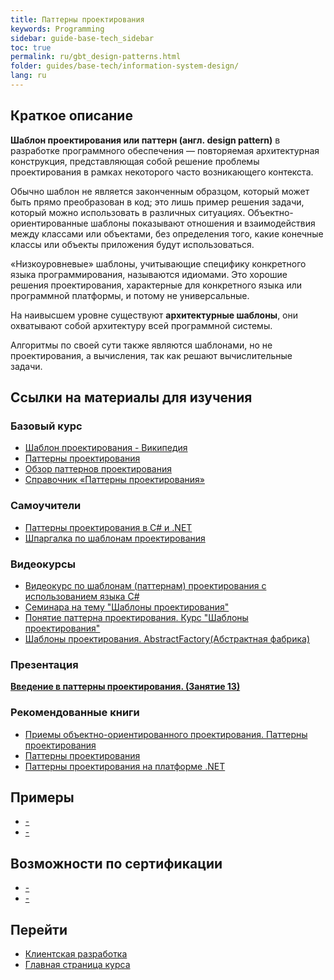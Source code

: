 ```yaml
---
title: Паттерны проектирования
keywords: Programming
sidebar: guide-base-tech_sidebar
toc: true
permalink: ru/gbt_design-patterns.html
folder: guides/base-tech/information-system-design/
lang: ru
---
```


## Краткое описание

**Шаблон проектирования или паттерн (англ. design pattern)** в разработке программного обеспечения — повторяемая архитектурная конструкция, представляющая собой решение проблемы проектирования в рамках некоторого часто возникающего контекста.

Обычно шаблон не является законченным образцом, который может быть прямо преобразован в код; это лишь пример решения задачи, который можно использовать в различных ситуациях. Объектно-ориентированные шаблоны показывают отношения и взаимодействия между классами или объектами, без определения того, какие конечные классы или объекты приложения будут использоваться.

«Низкоуровневые» шаблоны, учитывающие специфику конкретного языка программирования, называются идиомами. Это хорошие решения проектирования, характерные для конкретного языка или программной платформы, и потому не универсальные.

На наивысшем уровне существуют **архитектурные шаблоны**, они охватывают собой архитектуру всей программной системы.

Алгоритмы по своей сути также являются шаблонами, но не проектирования, а вычисления, так как решают вычислительные задачи.
##  Ссылки на материалы для изучения

### Базовый курс

* [Шаблон проектирования - Википедия](https://ru.wikipedia.org/wiki/%D0%A8%D0%B0%D0%B1%D0%BB%D0%BE%D0%BD_%D0%BF%D1%80%D0%BE%D0%B5%D0%BA%D1%82%D0%B8%D1%80%D0%BE%D0%B2%D0%B0%D0%BD%D0%B8%D1%8F)
* [Паттерны проектирования](https://refactoring.guru/ru/design-patterns)
* [Обзор паттернов проектирования](http://citforum.ru/SE/project/pattern/index.shtml)
* [Справочник «Паттерны проектирования»](http://design-pattern.ru/)

### Самоучители

* [Паттерны проектирования в C# и .NET](https://metanit.com/sharp/patterns/)
* [Шпаргалка по шаблонам проектирования](https://habrahabr.ru/post/210288/)

### Видеокурсы

* [Видеокурс по шаблонам (паттернам) проектирования с использованием языка C#](https://www.youtube.com/playlist?list=PLtjuvkyFrt5Wjd-973N117XS7xuuoD6XM)
* [Семинара на тему "Шаблоны проектирования"](https://www.youtube.com/watch?v=ikD9OBQtpAk)
* [Понятие паттерна проектирования. Курс "Шаблоны проектирования"](https://www.youtube.com/watch?v=gBRk8v4FJqY)
* [Шаблоны проектирования. AbstractFactory(Абстрактная фабрика)](https://www.youtube.com/watch?v=l9cfSg6gVe8&t=12s)

### Презентация

<div class="thumb-wrap">
<strong> <a href="http://ppt-online.org/34856" target="_blank">Введение в паттерны проектирования. (Занятие 13)</a> </strong>
</div>

### Рекомендованные книги

* [Приемы объектно-ориентированного проектирования. Паттерны проектирования](http://www.ozon.ru/context/detail/id/2457392/)
* [Паттерны проектирования](http://www.ozon.ru/context/detail/id/31079082/)
* [Паттерны проектирования на платформе .NET](http://www.ozon.ru/context/detail/id/33497715/)

## Примеры

* [-]()
* [-]()

## Возможности по сертификации

* [-]()
* [-]()

## Перейти

* [Клиентская разработка](gbt_frontend.html)
* [Главная страница курса](gbt_landing-page.html)
